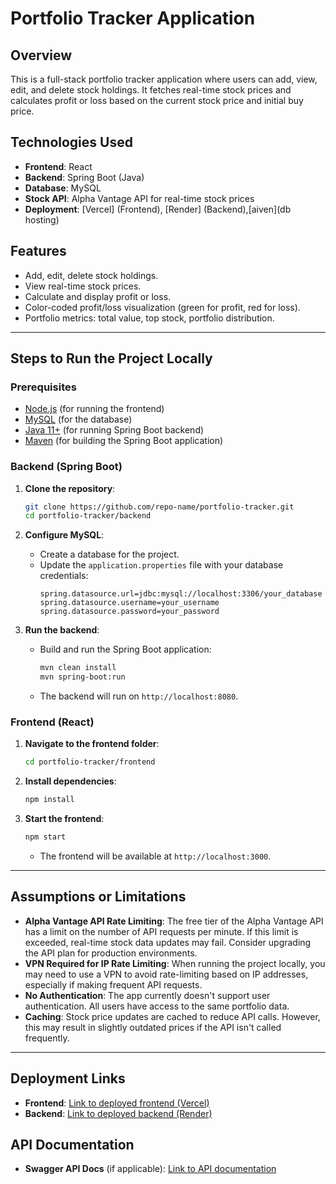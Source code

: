 
# Portfolio Tracker Application

## Overview
This is a full-stack portfolio tracker application where users can add, view, edit, and delete stock holdings. It fetches real-time stock prices and calculates profit or loss based on the current stock price and initial buy price.

## Technologies Used
- **Frontend**: React
- **Backend**: Spring Boot (Java)
- **Database**: MySQL
- **Stock API**: Alpha Vantage API for real-time stock prices
- **Deployment**: [Vercel] (Frontend), [Render] (Backend),[aiven](db hosting)

## Features
- Add, edit, delete stock holdings.
- View real-time stock prices.
- Calculate and display profit or loss.
- Color-coded profit/loss visualization (green for profit, red for loss).
- Portfolio metrics: total value, top stock, portfolio distribution.

---

## Steps to Run the Project Locally

### Prerequisites
- [Node.js](https://nodejs.org/) (for running the frontend)
- [MySQL](https://www.mysql.com/) (for the database)
- [Java 11+](https://www.oracle.com/java/technologies/javase-jdk11-downloads.html) (for running Spring Boot backend)
- [Maven](https://maven.apache.org/) (for building the Spring Boot application)

### Backend (Spring Boot)

1. **Clone the repository**:
    ```bash
    git clone https://github.com/repo-name/portfolio-tracker.git
    cd portfolio-tracker/backend
    ```

2. **Configure MySQL**:
    - Create a database for the project.
    - Update the `application.properties` file with your database credentials:
      ```properties
      spring.datasource.url=jdbc:mysql://localhost:3306/your_database
      spring.datasource.username=your_username
      spring.datasource.password=your_password
      ```

3. **Run the backend**:
    - Build and run the Spring Boot application:
      ```bash
      mvn clean install
      mvn spring-boot:run
      ```
    - The backend will run on `http://localhost:8080`.

### Frontend (React)

1. **Navigate to the frontend folder**:
    ```bash
    cd portfolio-tracker/frontend
    ```

2. **Install dependencies**:
    ```bash
    npm install
    ```

3. **Start the frontend**:
    ```bash
    npm start
    ```
    - The frontend will be available at `http://localhost:3000`.

---

## Assumptions or Limitations

- **Alpha Vantage API Rate Limiting**: The free tier of the Alpha Vantage API has a limit on the number of API requests per minute. If this limit is exceeded, real-time stock data updates may fail. Consider upgrading the API plan for production environments.
- **VPN Required for IP Rate Limiting**: When running the project locally, you may need to use a VPN to avoid rate-limiting based on IP addresses, especially if making frequent API requests.
- **No Authentication**: The app currently doesn't support user authentication. All users have access to the same portfolio data.
- **Caching**: Stock price updates are cached to reduce API calls. However, this may result in slightly outdated prices if the API isn't called frequently.

---

## Deployment Links

- **Frontend**: [Link to deployed frontend (Vercel)](https://growtrack-six.vercel.app/)
- **Backend**: [Link to deployed backend (Render)](https://spring-capx.onrender.com)

## API Documentation
- **Swagger API Docs** (if applicable): [Link to API documentation](https://www.alphavantage.co/documentation/)
